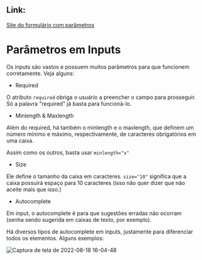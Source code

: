 ## Link:

[Site do formulário com parâmetros](https://andersonr-o.github.io/Html-Css/Par%C3%A2metros%20em%20Inputs/form002.html)

# Parâmetros em Inputs

Os inputs são vastos e possuem muitos parâmetros para que funcionem corretamente. Veja alguns:

- Required

O atributo ``required`` obriga o usuário a preencher o campo para prosseguir. Só a palavra "required" já basta para funcioná-lo.

- Minlength & Maxlength

Além do required, há também o minlength e o maxlength, que definem um número mínimo e máximo, respectivamente, de caracteres obrigatórios em uma caixa.

Assim como os outros, basta usar ``minlength="x"``

- Size

Ele define o tamanho da caixa em caracteres. ``size="10"`` significa que a caixa possuirá espaço para 10 caracteres (isso não quer dizer que não aceite mais que isso.)

- Autocomplete

Em input, o autocomplete é para que sugestões erradas não ocorram (senha sendo sugerida em caixas de texto, por exemplo).

Há diversos tipos de autocomplete em inputs, justamente para diferenciar todos os elementos. Alguns exemplos:

![Captura de tela de 2022-08-18 16-04-48](https://user-images.githubusercontent.com/97858145/185474309-b61063e1-56c6-4db9-a103-08ab40b91b0c.png)
